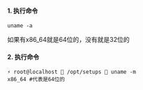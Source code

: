 #### 1. 执行命令
```shell
uname -a
```
如果有x86_64就是64位的，没有就是32位的

#### 2. 执行命令
```shell
⚡ root@localhost  /opt/setups  uname -m
x86_64 #代表是64位的
```
